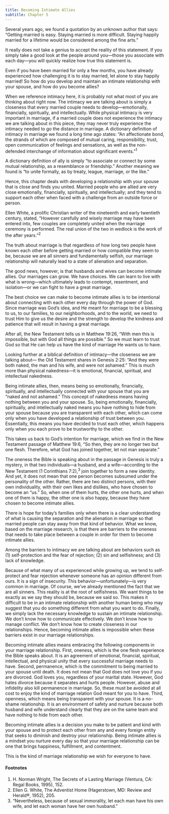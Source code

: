 ```yaml
---
title: Becoming Intimate Allies
subtitle: Chapter 5
---
```


Several years ago, we found a quotation by an unknown author that says: “Getting married is easy. Staying married is more difficult. Staying happily married for a lifetime would be considered among the fine arts.”

It really does not take a genius to accept the reality of this statement. If you simply take a good look at the people around you—those you associate with each day—you will quickly realize how true this statement is.

Even if you have been married for only a few months, you have already experienced how challenging it is to stay married, let alone to stay happily married! So how do you develop and maintain an intimate relationship with your spouse, and how do you become allies?

When we reference intimacy here, it is probably not what most of you are thinking about right now. The intimacy we are talking about is simply a closeness that every married couple needs to develop—emotionally, financially, spiritually, and intellectually. While physical intimacy is very important in marriage, if a married couple does not experience the intimacy we are talking about in this piece, they may never truly experience the intimacy needed to go the distance in marriage. A dictionary definition of intimacy in marriage we found a long time ago states: “An affectionate bond, the strands of which are composed of mutual caring, responsibility, trust, open communication of feelings and sensations, as well as the non-defended interchange of information about significant events.”<sup>1</sup>

A dictionary definition of ally is simply “to associate or connect by some mutual relationship, as a resemblance or friendship.” Another meaning we found is “to unite formally, as by treaty, league, marriage, or the like.”

Hence, this chapter deals with developing a relationship with your spouse that is close and finds you united. Married people who are allied are very close emotionally, financially, spiritually, and intellectually; and they tend to support each other when faced with a challenge from an outside force or person.

Ellen White, a prolific Christian writer of the nineteenth and early twentieth century, stated, “However carefully and wisely marriage may have been entered into, few couples are completely united when the marriage ceremony is performed. The real union of the two in wedlock is the work of the after years.”<sup>2</sup>

The truth about marriage is that regardless of how long two people have known each other before getting married or how compatible they seem to be, because we are all sinners and fundamentally selfish, our marriage relationship will naturally lead to a state of alienation and separation.

The good news, however, is that husbands and wives can become intimate allies. Our marriages can grow. We have choices. We can learn to live with what is wrong—which ultimately leads to contempt, resentment, and isolation—or we can fight to have a great marriage.

The best choice we can make to become intimate allies is to be intentional about connecting with each other every day through the power of God. Since marriage was God’s idea, and He meant for marriage to be a blessing to us, to our families, to our neighborhoods, and to the world, we need to trust Him to give us the desire and the strength to develop the kindness and patience that will result in having a great marriage.

After all, the New Testament tells us in Matthew 19:26, “With men this is impossible, but with God all things are possible.” So we must learn to trust God so that He can help us have the kind of marriage He wants us to have.

Looking further at a biblical definition of intimacy—the closeness we are talking about— the Old Testament shares in Genesis 2:25: “And they were both naked, the man and his wife, and were not ashamed.” This is much more than physical nakedness—it is emotional, financial, spiritual, and intellectual nakedness.

Being intimate allies, then, means being so emotionally, financially, spiritually, and intellectually connected with your spouse that you are “naked and not ashamed.” This concept of nakedness means having nothing between you and your spouse. So, being emotionally, financially, spiritually, and intellectually naked means you have nothing to hide from your spouse because you are transparent with each other, which can come only when you have developed a relationship of trust between you. Essentially, this means you have decided to trust each other, which happens only when you each prove to be trustworthy to the other.

This takes us back to God’s intention for marriage, which we find in the New Testament passage of Matthew 19:6, “So then, they are no longer two but one flesh. Therefore, what God has joined together, let not man separate.”

The oneness the Bible is speaking about in the passage in Genesis is truly a mystery, in that two individuals—a husband, and a wife—according to the New Testament (1 Corinthians 7:2),<sup>3</sup> join together to form a new identity. And yet, it does not mean that one person becomes subsumed under the personality of the other. Rather, there are two distinct persons, with their own individuality, with their own likes and dislikes, who have chosen to become an “us.” So, when one of them hurts, the other one hurts, and when one of them is happy, the other one is also happy, because they have chosen to become intimate allies.

There is hope for today’s families only when there is a clear understanding of what is causing the separation and the alienation in marriage so that married people can stay away from that kind of behavior. What we know, based on the marriage research, is that there are barriers to the oneness that needs to take place between a couple in order for them to become intimate allies.

Among the barriers to intimacy we are talking about are behaviors such as (1) self-protection and the fear of rejection; (2) sin and selfishness; and (3) lack of knowledge.

Because of what many of us experienced while growing up, we tend to self-protect and fear rejection whenever someone has an opinion different from ours. It is a sign of insecurity. This behavior—unfortunately—is very common in marriage. Of course, we’ve already mentioned the fact that we are all sinners. This reality is at the root of selfishness. We want things to be exactly as we say they should be, because we said so. This makes it difficult to be in an intimate relationship with another human being who may suggest that you do something different from what you want to do. Finally, we simply lack the necessary knowledge to sustain an intimate relationship. We don’t know how to communicate effectively. We don’t know how to manage conflict. We don’t know how to create closeness in our relationships. Hence, becoming intimate allies is impossible when these barriers exist in our marriage relationships.

Becoming intimate allies means embracing the following components in your marriage relationship. First, oneness, which is the one flesh experience the Bible speaks about. It is an agreement of emotional, financial, spiritual, intellectual, and physical unity that every successful marriage needs to have. Second, permanence, which is the commitment to being married to your spouse until death. It does not mean that God does not love you if you are divorced. God loves you, regardless of your marital state. However, God hates divorce because it separates and hurts people. However, abuse and infidelity also kill permanence in marriage. So, these must be avoided at all cost to enjoy the kind of marriage relation God meant for you to have. Third, openness, which means being transparent with your spouse. It is a no-shame relationship. It is an environment of safety and nurture because both husband and wife understand clearly that they are on the same team and have nothing to hide from each other.

Becoming intimate allies is a decision you make to be patient and kind with your spouse and to protect each other from any and every foreign entity that seeks to diminish and destroy your relationship. Being intimate allies is a mindset you nurture every day so that your marriage relationship can be one that brings happiness, fulfillment, and contentment.

This is the kind of marriage relationship we wish for everyone to have.

#### Footnotes

1. H. Norman Wright, The Secrets of a Lasting Marriage (Ventura, CA: Regal Books, 1995), 152.
2. Ellen G. White, The Adventist Home (Hagerstown, MD: Review and Herald®, 1952), 205.
3. “Nevertheless, because of sexual immorality, let each man have his own wife, and let each woman have her own husband.”